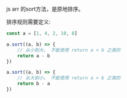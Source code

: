 js arr 的sort方法，是原地排序。

排序规则需要定义:

```js
const a = [1, 4, 2, 10, 8]

a.sort((a, b) => {
	// 从小到大。 不能使用 return a < b 之类的
	return a - b
})

a.sort((a, b) => {
	// 从大到小。 不能使用 return a > b 之类的
	return b - a
})

```
